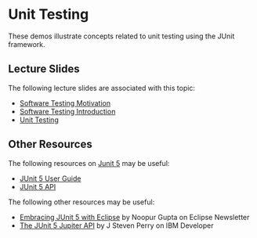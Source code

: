 Unit Testing
=================================================

These demos illustrate concepts related to unit testing using the JUnit framework.

## Lecture Slides ##

The following lecture slides are associated with this topic:

- [Software Testing Motivation](https://docs.google.com/presentation/d/e/2PACX-1vQAJY-5gfBjG9UDKp5OimRyUkBJUDGPrh8Yv0irOAjkziuEd2GAGd-LZMe-b10Ea2ZTDkODP2wRvH86/pub?start=false&loop=false&delayms=3000)
- [Software Testing Introduction](https://docs.google.com/presentation/d/e/2PACX-1vSEWbAT6OdoZqRKGWNRAp-3gc9tobdkDL6BgGdVHFZ-QZrgA9M1pIr6lRqFPXM-0yGX6_rjpTMsD4hO/pub?start=false&loop=false&delayms=3000)
- [Unit Testing](https://docs.google.com/presentation/d/e/2PACX-1vRQXsc0bxAfHAHGJlNrooOOoo5o8LaDVXcS7GR1lPNbOC5Vo7ULn0MFg-wP10RkY6O9Dc5I1Zek6W8O/pub?start=false&loop=false&delayms=3000)

## Other Resources ##

The following resources on [Junit 5](https://junit.org/junit5/) may be useful:

- [JUnit 5 User Guide](https://junit.org/junit5/docs/current/user-guide/)
- [JUnit 5 API](https://junit.org/junit5/docs/current/api/index.html?overview-summary.html)

The following other resources may be useful:

- [Embracing JUnit 5 with Eclipse](https://www.eclipse.org/community/eclipse_newsletter/2017/october/article5.php) by Noopur Gupta on Eclipse Newsletter
- [The JUnit 5 Jupiter API](https://developer.ibm.com/tutorials/j-introducing-junit5-part1-jupiter-api/) by J Steven Perry on IBM Developer
